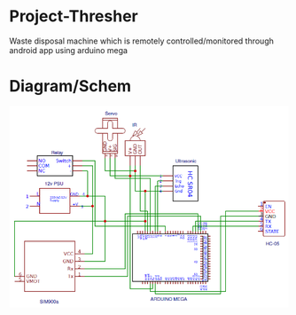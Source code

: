 # Project-Thresher

Waste disposal machine which is remotely controlled/monitored through android app using arduino mega

# Diagram/Schem
![alt text](https://github.com/altaiirdesmond/Project-Thresher/blob/master/schem/Schematic.PNG)
